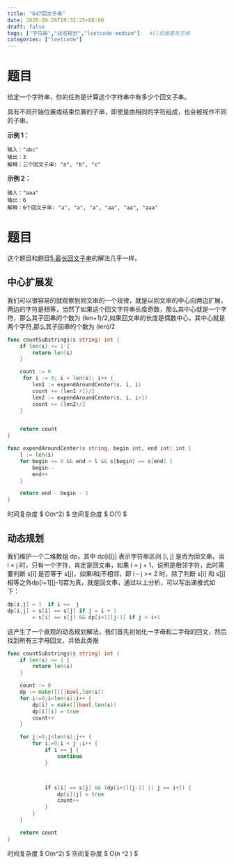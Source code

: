 ```yaml
---
title: "647回文子串"
date: 2020-09-26T19:32:25+08:00
draft: false
tags: ["字符串","动态规划","leetcode-medium"]   #[]前面要有空格
categories: ["leetcode"]
---
```






# 题目

给定一个字符串，你的任务是计算这个字符串中有多少个回文子串。<!--more-->

具有不同开始位置或结束位置的子串，即使是由相同的字符组成，也会被视作不同的子串。

 

**示例 1：**

```
输入："abc"
输出：3
解释：三个回文子串: "a", "b", "c"
```

**示例 2：**

```
输入："aaa"
输出：6
解释：6个回文子串: "a", "a", "a", "aa", "aa", "aaa"
```



# 题目

这个题目和题目[5.最长回文子串](../5最长回文子串)的解法几乎一样。

## 中心扩展发

我们可以很容易的就观察到回文串的一个规律，就是以回文串的中心向两边扩展，两边的字符是相等，当然了如果这个回文字符串长度奇数，那么其中心就是一个字符，那么其子回串的个数为 (len+1)/2,如果回文串的长度是偶数中心，其中心就是两个字符,那么其子回串的个数为 (len)/2

```go
func countSubstrings(s string) int {
    if len(s) <= 1 {
        return len(s)
    }

    count := 0 
     for i := 0; i < len(s); i++ { 
        len1 := expendAroundCenter(s, i, i)
        count += (len1 +1)/2 
        len2 := expendAroundCenter(s, i, i+1)
        count += (len2)/2               
    }                        


    return count
}

func expendAroundCenter(s string, begin int, end int) int {
    l := len(s)              
    for begin >= 0 && end < l && s[begin] == s[end] {
        begin--              
        end++                
    } 

    return end - begin - 1   
}
```

时间复杂度  $ O(n^2) $
空间复杂度 $ O(1) $ 



## 动态规划

我们维护一个二维数组 dp，其中 dp[i][j] 表示字符串区间 [i, j] 是否为回文串，当 i = j 时，只有一个字符，肯定是回文串，如果 i = j + 1，说明是相邻字符，此时需要判断 s[i] 是否等于 s[j]，如果i和j不相邻，即 i - j >= 2 时，除了判断 s[i] 和 s[j] 相等之外dp\[i+1\]\[j-1\]若为真，就是回文串，通过以上分析，可以写出递推式如下：



```go
dp[i,j] = 1  if i ==  j 
dp[i,j] = s[i] == s[j] if j = i + 1 
        = s[i] == s[j] && dp[i+1][j-1] if j > i+1 
```



这产生了一个直观的动态规划解法，我们首先初始化一字母和二字母的回文，然后找到所有三字母回文，并依此类推



```go
func countSubstrings(s string) int {
    if len(s) <= 1 {
        return len(s)
    }

    count := 0
    dp := make([][]bool,len(s))
    for i:=0;i<len(s);i++ {
		dp[i] = make([]bool,len(s))
		dp[i][i] = true 
        count++
	}

    for j:=0;j<len(s);j++ {
		for i:=0;i < j ;i++ {
			if i == j {
				continue
			}



			if s[i] == s[j] && (dp[i+1][j-1] || j == i+1) {
                dp[i][j] = true 
				count++ 
			}
		}
	}

    return count
}
```

时间复杂度  $ O(n^2) $
空间复杂度 $ O(n ^2 ) $

